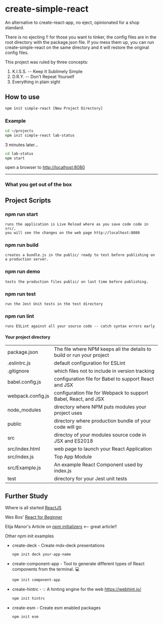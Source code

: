 # create-simple-react

An alternative to create-react-app, no eject, opinionated for a shop standard.

There is no ejecting !!  for those you want to tinker, the config files
are in the root directory with the package.json file.  If you mess them up,
you can run create-simple-react on the same directory and it will restore
the original config files.

This project was ruled by three concepts:

1. K.I.S.S. -- Keep It Sublimely Simple
2. D.R.Y. -- Don't Repeat Yourself
3. Everything in plain sight

## How to use

```bash
npm init simple-react [New Project Directory]
```

### Example

```bash
cd ~/projects
npm init simple-react lab-status
```

   3 minutes later...

```bash
cd lab-status
npm start
```

   open a browser to [http://localhost:8080](http://localhost:8080)

------------------------------------------------------

### What you get out of the box

## Project Scripts

### npm run start

    runs the application is Live Reload where as you save code code in src/,
    you will see the changes on the web page http://localhost:8080

### npm run build

    creates a bundle.js in the public/ ready to test before publishing on a production server.

### npm run demo

    tests the production files public/ on last time before publishing.

### npm run test

    run the Jest Unit tests in the test directory

### npm run lint

    runs ESLint against all your source code -- catch syntax errors early

#### Your project directory

|                    |                                                                       |
| -----------------  | ----------------------------------------------------------------------|
| package.json       | The file where NPM keeps all the details to build or run your project |
| .eslintrc.js       | default configuration for ESLint |
| .gitignore         | which files not to include in version tracking |
| babel.config.js    | configuration file for Babel to support React and JSX |
| webpack.config.js  | configuration file for Webpack to support Babel, React, and JSX |
|   node_modules     | directory where NPM puts modules your project uses |
|   public           | directory where production bundle of your code will go |
|   src              | directoy of your modules source code in JSX and ES2018 |
|   src/index.html   | web page to launch your React Application |
|   src/index.js     | Top App Module |
|   src/Example.js   | An example React Component used by index.js |
|   test             | directory for your Jest unit tests |

## Further Study

Where is all started [ReactJS](https://reactjs.org/)

Wes Bos' [React for Beginner](https://reactforbeginners.com/)

Elija Manor's Article on [npm initializers](https://elijahmanor.com/npm-init-initializer/)
<-- great article!!

Other npm init examples

- create-deck - Create mdx-deck presentations

   ```bash
   npm init deck your-app-name
   ```

- create-component-app - Tool to generate different types of React components from the terminal. 💻

   ```bash
   npm init component-app
   ```

- create-hintrc - 💡 A hinting engine for the web https://webhint.io/

   ```bash
   npm init hintrc
   ```

- create-esm - Create esm enabled packages

   ```bash
   npm init esm
   ```
